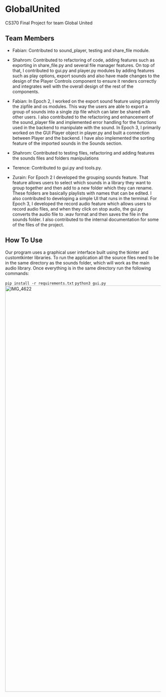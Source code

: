 # GlobalUnited
CS370 Final Project for team Global United
## Team Members
- Fabian: Contributed to sound_player, testing and share_file module.
  
- Shahrom: Contributed to refactoring of code, adding features such as exporting in share_file.py and several file manager features. On top of that, I contributed to gui.py and player.py modules by adding features such as play options, export sounds and also have made changes to the design of the Player Controls component to ensure it renders correctly and integrates well with the overall design of the rest of the components.
- Fabian: In Epoch 2, I worked on the export sound feature using priamrily the zipfile and os modules. This way the users are able to export a group of sounds into a single zip file which can later be shared with other users. I also contributed to the refactoring and enhancement of the sound_player file and implemented error handling for the functions used in the backend to manipulate with the sound. In Epoch 3, I primarily worked on the GUI Player object in player.py and built a connection between Player and the backend. I have also implemented the sorting feature of the imported sounds in the Sounds section.

- Shahrom: Contributed to testing files, refactoring and adding features the sounds files and folders manipulations
  
- Terence: Contributed to gui.py and tools.py.
  
- Zurain: For Epoch 2 I developed the grouping sounds feature. That feature allows users to select which sounds in a library they want to group together and then add to a new folder which they can rename. These folders are basically playlists with names that can be edited. I also contributed to developing a simple UI that runs in the terminal. For Epoch 3, I developed the record audio feature which allows users to record audio files, and when they click on stop audio, the gui.py converts the audio file to .wav format and then saves the file in the sounds folder. I also contributed to the internal documentation for some of the files of the project.

## How To Use
Our program uses a graphical user interface built using the tkinter and customtkinter libraries. To run the application all the source files need to be in the same directory as the sounds folder, which will work as the main audio library. Once everything is in the same directory run the following commands: 

``
pip install -r requirements.txt
``
``
python3 gui.py
``
<img width="1312" alt="IMG_4622" src="https://github.com/WhitmanCS370/GlobalUnited/assets/128567935/26e309ce-73c6-4dbc-bd6b-6d89275c15e3">






